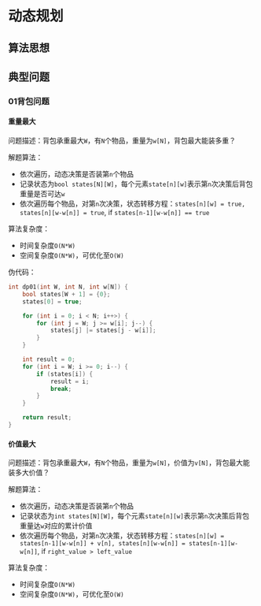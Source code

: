 # 动态规划

## 算法思想

## 典型问题

### 01背包问题

#### 重量最大

问题描述：背包承重最大`W`，有`N`个物品，重量为`w[N]`，背包最大能装多重？

解题算法：
- 依次遍历，动态决策是否装第`n`个物品
- 记录状态为`bool states[N][W]`，每个元素`state[n][w]`表示第`n`次决策后背包重量是否可达`w`
- 依次遍历每个物品，对第`n`次决策，状态转移方程：`states[n][w] = true, states[n][w-w[n]] = true`, if `states[n-1][w-w[n]] == true`

算法复杂度：
- 时间复杂度`O(N*W)`
- 空间复杂度`O(N*W)`，可优化至`O(W)`

伪代码：
```c++
int dp01(int W, int N, int w[N]) {
    bool states[W + 1] = {0};
    states[0] = true;

    for (int i = 0; i < N; i++>) {
        for (int j = W; j >= w[i]; j--) {
            states[j] |= states[j - w[i]];
        }
    }

    int result = 0;
    for (int i = W; i >= 0; i--) {
        if (states[i]) {
            result = i;
            break;
        }
    }

    return result;
}
```

#### 价值最大

问题描述：背包承重最大`W`，有`N`个物品，重量为`w[N]`，价值为`v[N]`，背包最大能装多大价值？

解题算法：
- 依次遍历，动态决策是否装第`n`个物品
- 记录状态为`int states[N][W]`，每个元素`state[n][w]`表示第`n`次决策后背包重量达`w`对应的累计价值
- 依次遍历每个物品，对第`n`次决策，状态转移方程：`states[n][w] = states[n-1][w-w[n]] + v[n], states[n][w-w[n]] = states[n-1][w-w[n]]`, if `right_value > left_value`

算法复杂度：
- 时间复杂度`O(N*W)`
- 空间复杂度`O(N*W)`，可优化至`O(W)`